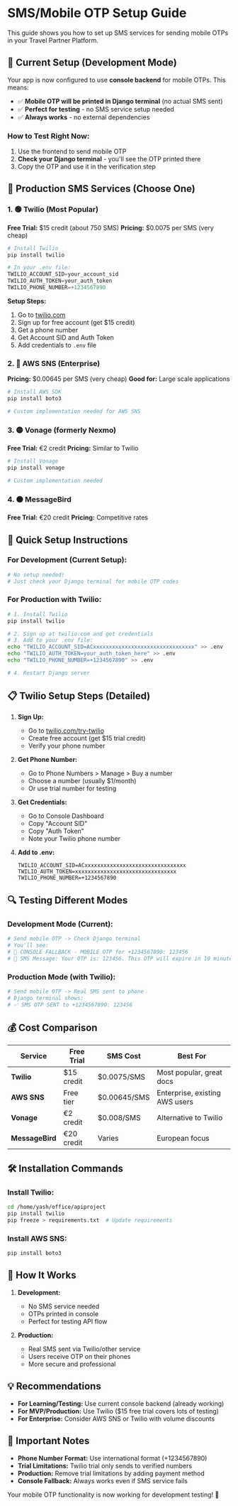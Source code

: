 # SMS/Mobile OTP Setup Guide

This guide shows you how to set up SMS services for sending mobile OTPs in your Travel Partner Platform.

## 🔧 Current Setup (Development Mode)

Your app is now configured to use **console backend** for mobile OTPs. This means:
- ✅ **Mobile OTP will be printed in Django terminal** (no actual SMS sent)
- ✅ **Perfect for testing** - no SMS service setup needed
- ✅ **Always works** - no external dependencies

### How to Test Right Now:
1. Use the frontend to send mobile OTP
2. **Check your Django terminal** - you'll see the OTP printed there
3. Copy the OTP and use it in the verification step

## 📱 Production SMS Services (Choose One)

### 1. 🟢 **Twilio (Most Popular)**
**Free Trial:** $15 credit (about 750 SMS)
**Pricing:** $0.0075 per SMS (very cheap)

```python
# Install Twilio
pip install twilio

# In your .env file:
TWILIO_ACCOUNT_SID=your_account_sid
TWILIO_AUTH_TOKEN=your_auth_token
TWILIO_PHONE_NUMBER=+1234567890
```

**Setup Steps:**
1. Go to [twilio.com](https://twilio.com)
2. Sign up for free account (get $15 credit)
3. Get a phone number
4. Get Account SID and Auth Token
5. Add credentials to `.env` file

### 2. 🔵 **AWS SNS (Enterprise)**
**Pricing:** $0.00645 per SMS (very cheap)
**Good for:** Large scale applications

```python
# Install AWS SDK
pip install boto3

# Custom implementation needed for AWS SNS
```

### 3. 🟡 **Vonage (formerly Nexmo)**
**Free Trial:** €2 credit
**Pricing:** Similar to Twilio

```python
# Install Vonage
pip install vonage

# Custom implementation needed
```

### 4. 🟠 **MessageBird**
**Free Trial:** €20 credit
**Pricing:** Competitive rates

## 🚀 Quick Setup Instructions

### For Development (Current Setup):
```bash
# No setup needed! 
# Just check your Django terminal for mobile OTP codes
```

### For Production with Twilio:
```bash
# 1. Install Twilio
pip install twilio

# 2. Sign up at twilio.com and get credentials
# 3. Add to your .env file:
echo "TWILIO_ACCOUNT_SID=ACxxxxxxxxxxxxxxxxxxxxxxxxxxxxxxxx" >> .env
echo "TWILIO_AUTH_TOKEN=your_auth_token_here" >> .env  
echo "TWILIO_PHONE_NUMBER=+1234567890" >> .env

# 4. Restart Django server
```

## 📋 Twilio Setup Steps (Detailed)

1. **Sign Up:**
   - Go to [twilio.com/try-twilio](https://twilio.com/try-twilio)
   - Create free account (get $15 trial credit)
   - Verify your phone number

2. **Get Phone Number:**
   - Go to Phone Numbers > Manage > Buy a number
   - Choose a number (usually $1/month)
   - Or use trial number for testing

3. **Get Credentials:**
   - Go to Console Dashboard
   - Copy "Account SID" 
   - Copy "Auth Token"
   - Note your Twilio phone number

4. **Add to .env:**
   ```
   TWILIO_ACCOUNT_SID=ACxxxxxxxxxxxxxxxxxxxxxxxxxxxxxxxx
   TWILIO_AUTH_TOKEN=xxxxxxxxxxxxxxxxxxxxxxxxxxxxxxxx
   TWILIO_PHONE_NUMBER=+1234567890
   ```

## 🔍 Testing Different Modes

### Development Mode (Current):
```bash
# Send mobile OTP -> Check Django terminal
# You'll see:
# 🔧 CONSOLE FALLBACK - MOBILE OTP for +1234567890: 123456
# 📱 SMS Message: Your OTP is: 123456. This OTP will expire in 10 minutes.
```

### Production Mode (with Twilio):
```bash
# Send mobile OTP -> Real SMS sent to phone
# Django terminal shows:
# ✅ SMS OTP SENT to +1234567890: 123456
```

## 💰 Cost Comparison

| Service | Free Trial | SMS Cost | Best For |
|---------|------------|----------|----------|
| **Twilio** | $15 credit | $0.0075/SMS | Most popular, great docs |
| **AWS SNS** | Free tier | $0.00645/SMS | Enterprise, existing AWS users |
| **Vonage** | €2 credit | $0.008/SMS | Alternative to Twilio |
| **MessageBird** | €20 credit | Varies | European focus |

## 🛠️ Installation Commands

### Install Twilio:
```bash
cd /home/yash/office/apiproject
pip install twilio
pip freeze > requirements.txt  # Update requirements
```

### Install AWS SNS:
```bash
pip install boto3
```

## 🔄 How It Works

1. **Development:** 
   - No SMS service needed
   - OTPs printed in console
   - Perfect for testing API flow

2. **Production:**
   - Real SMS sent via Twilio/other service
   - Users receive OTP on their phones
   - More secure and professional

## 💡 Recommendations

- **For Learning/Testing:** Use current console backend (already working)
- **For MVP/Production:** Use Twilio ($15 free trial covers lots of testing)
- **For Enterprise:** Consider AWS SNS or Twilio with volume discounts

## 🚨 Important Notes

- **Phone Number Format:** Use international format (+1234567890)
- **Trial Limitations:** Twilio trial only sends to verified numbers
- **Production:** Remove trial limitations by adding payment method
- **Console Fallback:** Always works even if SMS service fails

Your mobile OTP functionality is now working for development testing! 🎯

